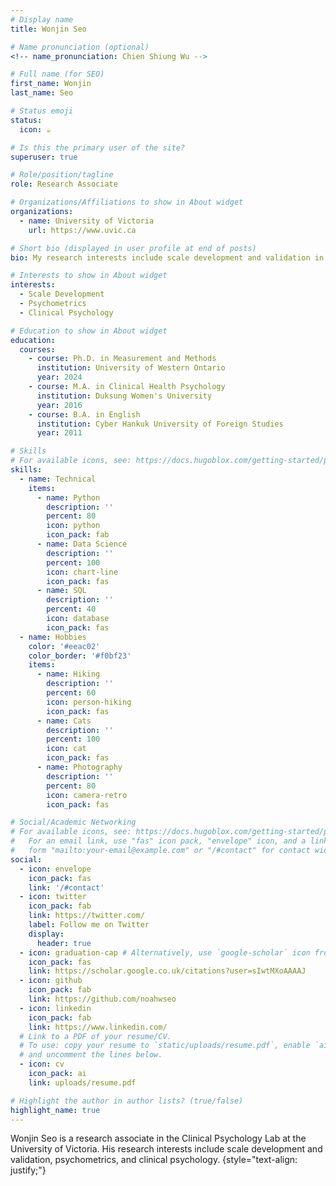 ```yaml
---
# Display name
title: Wonjin Seo

# Name pronunciation (optional)
<!-- name_pronunciation: Chien Shiung Wu -->

# Full name (for SEO)
first_name: Wonjin
last_name: Seo

# Status emoji
status:
  icon: ☕️

# Is this the primary user of the site?
superuser: true

# Role/position/tagline
role: Research Associate

# Organizations/Affiliations to show in About widget
organizations:
  - name: University of Victoria
    url: https://www.uvic.ca

# Short bio (displayed in user profile at end of posts)
bio: My research interests include scale development and validation in psychology.

# Interests to show in About widget
interests:
  - Scale Development
  - Psychometrics
  - Clinical Psychology

# Education to show in About widget
education:
  courses:
    - course: Ph.D. in Measurement and Methods
      institution: University of Western Ontario
      year: 2024
    - course: M.A. in Clinical Health Psychology
      institution: Duksung Women's University
      year: 2016
    - course: B.A. in English
      institution: Cyber Hankuk University of Foreign Studies
      year: 2011

# Skills
# For available icons, see: https://docs.hugoblox.com/getting-started/page-builder/#icons
skills:
  - name: Technical
    items:
      - name: Python
        description: ''
        percent: 80
        icon: python
        icon_pack: fab
      - name: Data Science
        description: ''
        percent: 100
        icon: chart-line
        icon_pack: fas
      - name: SQL
        description: ''
        percent: 40
        icon: database
        icon_pack: fas
  - name: Hobbies
    color: '#eeac02'
    color_border: '#f0bf23'
    items:
      - name: Hiking
        description: ''
        percent: 60
        icon: person-hiking
        icon_pack: fas
      - name: Cats
        description: ''
        percent: 100
        icon: cat
        icon_pack: fas
      - name: Photography
        description: ''
        percent: 80
        icon: camera-retro
        icon_pack: fas

# Social/Academic Networking
# For available icons, see: https://docs.hugoblox.com/getting-started/page-builder/#icons
#   For an email link, use "fas" icon pack, "envelope" icon, and a link in the
#   form "mailto:your-email@example.com" or "/#contact" for contact widget.
social:
  - icon: envelope
    icon_pack: fas
    link: '/#contact'
  - icon: twitter
    icon_pack: fab
    link: https://twitter.com/
    label: Follow me on Twitter
    display:
      header: true
  - icon: graduation-cap # Alternatively, use `google-scholar` icon from `ai` icon pack
    icon_pack: fas
    link: https://scholar.google.co.uk/citations?user=sIwtMXoAAAAJ
  - icon: github
    icon_pack: fab
    link: https://github.com/noahwseo
  - icon: linkedin
    icon_pack: fab
    link: https://www.linkedin.com/
  # Link to a PDF of your resume/CV.
  # To use: copy your resume to `static/uploads/resume.pdf`, enable `ai` icons in `params.yaml`,
  # and uncomment the lines below.
  - icon: cv
    icon_pack: ai
    link: uploads/resume.pdf

# Highlight the author in author lists? (true/false)
highlight_name: true
---
```


Wonjin Seo is a research associate in the Clinical Psychology Lab at the University of Victoria. His research interests include scale development and validation, psychometrics, and clinical psychology.
{style="text-align: justify;"}
